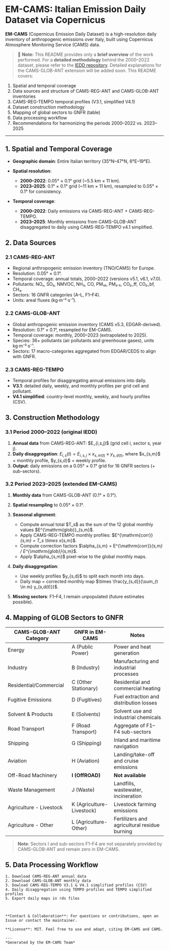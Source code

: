 # EM-CAMS: Italian Emission Daily Dataset via Copernicus

**EM-CAMS** (Copernicus Emission Daily Dataset) is a high-resolution daily inventory of anthropogenic emissions over Italy, built using Copernicus Atmosphere Monitoring Service (CAMS) data.

> 🚨 **Note:** This README provides only a **brief overview** of the work performed. For a **detailed methodology** behind the 2000–2022 dataset, please refer to the [IEDD repository](https://github.com/aminb00/IEDD). Detailed explanations for the CAMS-GLOB-ANT extension will be added soon. This README covers:

1. Spatial and temporal coverage
2. Data sources and structure of CAMS-REG-ANT and CAMS-GLOB-ANT inventories
3. CAMS-REG-TEMPO temporal profiles (V3.1, simplified V4.1)
4. Dataset construction methodology
5. Mapping of global sectors to GNFR (table)
6. Data processing workflow
7. Recommendations for harmonizing the periods 2000–2022 vs. 2023–2025

---

## 1. Spatial and Temporal Coverage

* **Geographic domain**: Entire Italian territory (35°N–47°N, 6°E–19°E).
* **Spatial resolution**:

  * **2000–2022**: 0.05° × 0.1° grid (\~5.5 km × 11 km).
  * **2023–2025**: 0.1° × 0.1° grid (\~11 km × 11 km), resampled to 0.05° × 0.1° for consistency.
* **Temporal coverage**:

  * **2000–2022**: Daily emissions via CAMS-REG-ANT + CAMS-REG-TEMPO.
  * **2023–2025**: Monthly emissions from CAMS-GLOB-ANT disaggregated to daily using CAMS-REG-TEMPO v4.1 simplified.

## 2. Data Sources

### 2.1 CAMS-REG-ANT

* Regional anthropogenic emission inventory (TNO/CAMS) for Europe.
* Resolution: 0.05° × 0.1°.
* Temporal coverage: annual totals, 2000–2022 (versions v5.1, v6.1, v7.0).
* Pollutants: NOₓ, SO₂, NMVOC, NH₃, CO, PM₁₀, PM₂.₅, CO₂\_ff, CO₂\_bf, CH₄.
* Sectors: 16 GNFR categories (A–L, F1–F4).
* Units: areal fluxes (kg·m⁻²·s⁻¹).

### 2.2 CAMS-GLOB-ANT

* Global anthropogenic emission inventory (CAMS v5.3, EDGAR-derived).
* Resolution: 0.1° × 0.1°, resampled for EM-CAMS.
* Temporal coverage: monthly, 2000–2023 (extrapolated to 2025).
* Species: 36+ pollutants (air pollutants and greenhouse gases), units kg·m⁻²·s⁻¹.
* Sectors: 17 macro-categories aggregated from EDGAR/CEDS to align with GNFR.

### 2.3 CAMS-REG-TEMPO

* Temporal profiles for disaggregating annual emissions into daily.
* **V3.1**: detailed daily, weekly, and monthly profiles per grid cell and pollutant.
* **V4.1 simplified**: country-level monthly, weekly, and hourly profiles (CSV).

## 3. Construction Methodology

### 3.1 Period 2000–2022 (original IEDD)

1. **Annual data** from CAMS-REG-ANT: \$E\_{i,s,j}\$ (grid cell i, sector s, year j).
2. **Daily disaggregation**:
   $E_{i,s}(t) = E_{i,s,j} \times x_{s,m(t)} \times y_{s,d(t)},$
   where \$x\_{s,m}\$ = monthly profile, \$y\_{s,d}\$ = weekly profile.
3. **Output**: daily emissions on a 0.05° × 0.1° grid for 16 GNFR sectors (+ sub-sectors).

### 3.2 Period 2023–2025 (extended EM-CAMS)

1. **Monthly data** from CAMS-GLOB-ANT (0.1° × 0.1°).
2. **Spatial resampling** to 0.05° × 0.1°.
3. **Seasonal alignment**:

   * Compute annual total \$T\_s\$ as the sum of the 12 global monthly values \$E^{\mathrm{glob}}\_{s,m}\$.
   * Apply CAMS-REG-TEMPO monthly profiles: \$E^{\mathrm{corr}}*{s,m} = T\_s \times x*{s,m}\$.
   * Compute correction factors \$\alpha\_{s,m} = E^{\mathrm{corr}}*{s,m} / E^{\mathrm{glob}}*{s,m}\$.
   * Apply \$\alpha\_{s,m}\$ pixel-wise to the global monthly maps.
4. **Daily disaggregation**:

   * Use weekly profiles \$y\_{s,d}\$ to split each month into days.
   * Daily map = corrected monthly map \$\times \frac{y\_{s,d}}{\sum\_{t \in m} y\_{s,d(t)}}\$.
5. **Missing sectors**: F1–F4, I remain unpopulated (future estimates possible).

## 4. Mapping of GLOB Sectors to GNFR

| CAMS-GLOB-ANT Category  | GNFR in EM-CAMS           | Notes                                        |
| ----------------------- | ------------------------- | -------------------------------------------- |
| Energy                  | A (Public Power)          | Power and heat generation                    |
| Industry                | B (Industry)              | Manufacturing and industrial processes       |
| Residential/Commercial  | C (Other Stationary)      | Residential and commercial heating           |
| Fugitive Emissions      | D (Fugitives)             | Fuel extraction and distribution losses      |
| Solvent & Products      | E (Solvents)              | Solvent use and industrial chemicals         |
| Road Transport          | F (Road Transport)        | Aggregate of F1–F4 sub-sectors               |
| Shipping                | G (Shipping)              | Inland and maritime navigation               |
| Aviation                | H (Aviation)              | Landing/take-off and cruise emissions        |
| Off-Road Machinery      | **I (OffROAD)**           | **Not available**                            |
| Waste Management        | J (Waste)                 | Landfills, wastewater, incineration          |
| Agriculture - Livestock | K (Agriculture-Livestock) | Livestock farming emissions                  |
| Agriculture - Other     | L (Agriculture-Other)     | Fertilizers and agricultural residue burning |

> **Note**: Sectors I and sub-sectors F1–F4 are not separately provided by CAMS-GLOB-ANT and remain zero in EM-CAMS.

## 5. Data Processing Workflow

```text
1. Download CAMS-REG-ANT annual data
2. Download CAMS-GLOB-ANT monthly data
3. Dowload CAMS-REG-TEMPO V3.1 & V4.1 simplified profiles (CSV)
4. Daily disaggregation using TEMPO profiles and TEMPO simplified profiles
5. Export daily maps in rds files



**Contact & Collaboration**: For questions or contributions, open an Issue or contact the maintainer.

**License**: MIT. Feel free to use and adapt, citing EM-CAMS and CAMS.

---
*Generated by the EM-CAMS Team*

```
